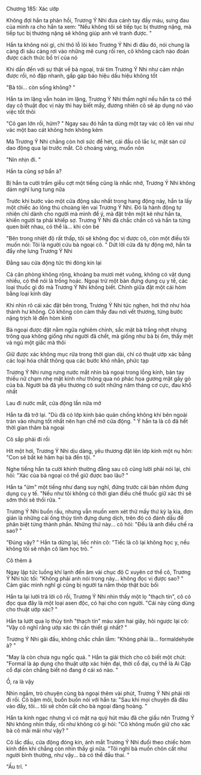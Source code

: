 




Chương 185: Xác ướp

Không đợi hắn ta phản hồi, Trương Ý Nhi đưa cánh tay đầy máu, sưng đau của mình ra cho hắn ta xem: "Nếu không tôi sẽ tiếp tục bị thương nặng, mà tiếp tục bị thương nặng sẽ không giúp anh vẽ tranh được. "

Hắn ta không nói gì, chỉ thô lỗ lôi kéo Trương Ý Nhi đi đâu đó, nói chung là càng đi sâu càng rơi vào những mê cung rối ren, cô không cách nào đoán được cách thức bố trí của nó

Khi dần đến với sự thật về bà ngoại, trái tim Trương Ý Nhi như cảm nhận được rồi, nó đập nhanh, gấp gáp báo hiệu dấu hiệu không tốt

"Bà tôi... còn sống không? "

Hắn ta im lặng vẫn hoàn im lặng, Trương Ý Nhi thầm nghĩ nếu hắn ta có thể dạy cô thuật đọc vị này thì hay biết mấy, đương nhiên cô sẽ áp dụng nó vào việc tốt thôi

"Cô gan lớn rồi, hửm? " Ngay sau đó hắn ta dùng một tay vác cô lên vai như vác một bao cát không hơn không kém

Mà Trương Ý Nhi chẳng còn hơi sức để hét, cái đầu cô lắc lư, mặt sàn cứ dao động qua lại trước mắt. Cô choáng váng, muốn nôn

"Nín nhịn đi. "

Hắn ta cũng sợ bẩn à?

Bị hắn ta cười trầm giễu cợt một tiếng cũng là nhắc nhở, Trương Ý Nhi không dám nghĩ lung tung nữa

Trước khi bước vào một cửa động sâu nhất trong hang động này, hắn ta lấy một chiếc áo lông thú choàng lên vai Trương Ý Nhi. Đó là hành động tự nhiên chỉ dành cho người mà mình để ý, mà đặt trên một kẻ như hắn ta, khiến người ta phải khiếp sợ. Trương Ý Nhi đã chắc chắn cô và hắn ta từng quen biết nhau, có thể là... khi còn bé

"Bên trong nhiệt độ rất thấp, tôi sẽ không đọc vị được cô, còn một điều tôi muốn nói: Tôi là người cứu bà ngoại cô. " Dứt lời cửa đá tự động mở, hắn ta đẩy nhẹ lưng Trương Ý Nhi

Đằng sau cửa động tức thì đóng kín lại

Cả căn phòng không rộng, khoảng ba mươi mét vuông, không có vật dụng nhiều, có thể nói là trống hoác. Ngoại trừ một bàn đựng dụng cụ y tế, các loại thuốc gì đó mà Trương Ý Nhi không biết. Chính giữa đặt một cái hòm bằng loại kính dày

Khi nhìn rõ cái xác đặt bên trong, Trương Ý Nhi tức nghẹn, hơi thở như hóa thành hư không. Cô không còn cảm thấy đau nơi vết thương, từng bước nặng trịch lê đến hòm kính

Bà ngoại được đặt nằm ngửa nghiêm chỉnh, sắc mặt bà trắng nhợt nhưng trông qua không giống như người đã chết, mà giống như bà bị ốm, thấy mệt và ngủ một giấc mà thôi

Giữ được xác không mục rữa trong thời gian dài, chỉ có thuật ướp xác bằng các loại hóa chất thông qua các bước khó nhằn, phức tạp

Trương Ý Nhi rưng rưng nước mắt nhìn bà ngoại trong lồng kính, bàn tay thiếu nữ chạm nhẹ mặt kính như thông qua nó phác họa gương mặt gầy gò của bà. Người bà đã yêu thương cô suốt những năm tháng cơ cực, đau khổ nhất

Lau đi nước mắt, cửa động lần nữa mở

Hắn ta đã trở lại. "Dù đã có lớp kính bảo quản chống không khí bên ngoài tràn vào nhưng tốt nhất nên hạn chế mở cửa động. " Ý hắn ta là cô đã hết thời gian thăm bà ngoại

Cô sắp phải đi rồi

Hít một hơi, Trương Ý Nhi dịu dàng, yêu thương đặt lên lớp kính một nụ hôn: "Con sẽ bắt kẻ hãm hại bà đền tội. "

Nghe tiếng hắn ta cười khinh thường đằng sau cô cũng lười phải nói lại, chỉ hỏi: "Xác của bà ngoại có thể giữ được bao lâu? "

Hắn ta "ừm" một tiếng như đang suy nghĩ, đứng trước cái bàn nhôm đựng dụng cụ y tế. "Nếu như tôi không có thời gian điều chế thuốc giữ xác thì sẽ sớm thôi sẽ thối rữa. "

Trương Ý Nhi buồn rầu, nhưng vẫn muốn xem xét thử mấy thứ kỳ lạ kia, đơn giản là những cái ống thủy tinh đựng dung dịch, trên đó có đánh dấu để phân biệt từng thành phần. Những thứ này... cô hỏi: "Đều là anh điều chế ra sao? "

"Đúng vậy? " Hắn ta dừng lại, liếc nhìn cô: "Tiếc là cô lại không học y, nếu không tôi sẽ nhận cô làm học trò. "

Cô thèm á

Ngay lập tức luồng khí lạnh đến âm vài chục độ C xuyên cơ thể cô, Trương Ý Nhi tức tối: "Không phải anh nói trong này... không đọc vị được sao? " Cảm giác mình nghĩ gì cũng bị người ta nắm thóp thật bức bối

Hắn ta lại lười trả lời cô rồi, Trương Ý Nhi nhìn thấy một lọ "thạch tín", cô có đọc qua đây là một loại asen độc, có hại cho con người. "Cái này cũng dùng cho thuật ướp xác? "

Hắn ta lướt qua lọ thủy tinh "thạch tín" màu xám hai giây, hỏi ngược lại cô: "Vậy cô nghĩ rằng ướp xác thì cần thiết gì nhất? "

Trương Ý Nhi gãi đầu, không chắc chắn lắm: "Không phải là... formaldehyde à? "

"May là còn chưa ngu ngốc quá. " Hắn ta giải thích cho cô biết một chút: "Formal là áp dụng cho thuật ướp xác hiện đại, thời cổ đại, cụ thể là Ai Cập cổ đại còn chẳng biết nó đang ở cái xó nào. "

Ồ, ra là vậy

Nhìn ngắm, trò chuyện cùng bà ngoại thêm vài phút, Trương Ý Nhi phải rời đi rồi. Cô bặm môi, buồn buồn nói với hắn ta: "Sau khi mọi chuyện đã đâu vào đấy, tôi... tôi sẽ chôn cất cho bà ngoại đàng hoàng. "

Hắn ta kinh ngạc nhưng vì có mặt nạ quỷ hút máu đã che giấu nên Trương Ý Nhi không nhìn thấy, rồi như không có gì hỏi: "Cô không muốn giữ cho xác bà cô mãi mãi như vậy? "

Cô lắc đầu, cửa động đóng kín, ánh mắt Trương Ý Nhi đuổi theo chiếc hòm kính đến khi chẳng còn nhìn thấy gì nữa. "Tôi nghĩ bà muốn chôn cất như người bình thường, như vậy... bà có thể đầu thai. "

"Ấu trĩ. "




